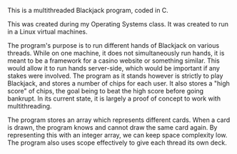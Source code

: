 This is a multithreaded Blackjack program, coded in C.

This was created during my Operating Systems class. It was created to run in a Linux virtual machines.

The program's purpose is to run different hands of Blackjack on various threads. 
While on one machine, it does not simultaneously run hands, it is meant to be a framework for a casino website or something similar.
This would allow it to run hands server-side, which would be important if any stakes were involved.
The program as it stands however is strictly to play Blackjack, and stores a number of chips for each user. 
It also stores a "high score" of chips, the goal being to beat the high score before going bankrupt.
In its current state, it is largely a proof of concept to work with multithreading.

The program stores an array which represents different cards. When a card is drawn, the program knows and cannot draw the same card again. By representing this with an integer array, we can keep space complexity low.
The program also uses scope effectively to give each thread its own deck.
